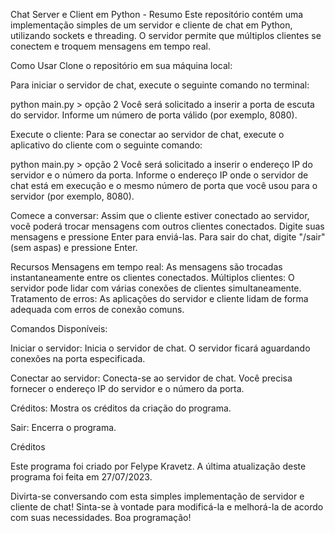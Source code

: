 Chat Server e Client em Python - Resumo
Este repositório contém uma implementação simples de um servidor e cliente de chat em Python, utilizando sockets e threading. O servidor permite que múltiplos clientes se conectem e troquem mensagens em tempo real.

Como Usar
Clone o repositório em sua máquina local:

Para iniciar o servidor de chat, execute o seguinte comando no terminal:

python main.py > opção 2
Você será solicitado a inserir a porta de escuta do servidor. Informe um número de porta válido (por exemplo, 8080).

Execute o cliente:
Para se conectar ao servidor de chat, execute o aplicativo do cliente com o seguinte comando:



python main.py > opção 2
Você será solicitado a inserir o endereço IP do servidor e o número da porta. Informe o endereço IP onde o servidor de chat está em execução e o mesmo número de porta que você usou para o servidor (por exemplo, 8080).

Comece a conversar:
Assim que o cliente estiver conectado ao servidor, você poderá trocar mensagens com outros clientes conectados. Digite suas mensagens e pressione Enter para enviá-las. Para sair do chat, digite "/sair" (sem aspas) e pressione Enter.

Recursos
Mensagens em tempo real: As mensagens são trocadas instantaneamente entre os clientes conectados.
Múltiplos clientes: O servidor pode lidar com várias conexões de clientes simultaneamente.
Tratamento de erros: As aplicações do servidor e cliente lidam de forma adequada com erros de conexão comuns.

Comandos Disponíveis:

Iniciar o servidor: Inicia o servidor de chat. O servidor ficará aguardando conexões na porta especificada.

Conectar ao servidor: Conecta-se ao servidor de chat. Você precisa fornecer o endereço IP do servidor e o número da porta.

Créditos: Mostra os créditos da criação do programa.

Sair: Encerra o programa.

Créditos

Este programa foi criado por Felype Kravetz. A última atualização deste programa foi feita em 27/07/2023.

Divirta-se conversando com esta simples implementação de servidor e cliente de chat! Sinta-se à vontade para modificá-la e melhorá-la de acordo com suas necessidades. Boa programação!